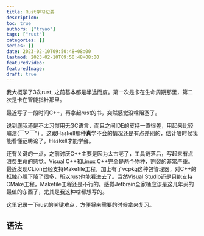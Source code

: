 ```yaml
---
title: Rust学习纪要
description:
toc: true
authors: ["tryao"]
tags: ["rust"]
categories: []
series: []
date: 2023-02-10T09:50:48+08:00
lastmod: 2023-02-10T09:50:48+08:00
featuredVideo:
featuredImage:
draft: true
---
```


我大概学了3次rust, 之前基本都是半途而废。第一次是卡在生命周期那里，第二次是卡在智能指针那里。

最近写了一段时间C++，再拿起rust的书，突然感觉没啥阻塞了。

说到底我还是不太习惯用无GC语言，而且之间IDE的支持一直很差，用起来比较崩溃(￣▽￣") 。这跟Haskell那种**真**学不会的情况还是有点差别的，估计啥时候我能看懂范畴论了，Haskell才能学会。

还有关键的一点，之前讨厌C++主要是因为太古老了，工具链落后，写起来有点浪费生命的感觉。Visual C++和Linux C++完全是两个物种，割裂的非常严重。最近发现CLion已经支持Makefile工程，加上有了vcpkg这种包管理器，对C++的抵触心理下降了很多，所以rust也能看进去了。当然Visual Studio还是只能支持CMake工程，Makefile工程还是不行的。感觉Jetbrain全家桶应该是这几年买的最值的东西了，尤其是我这种啥都想写的。

这里记录一下rust的关键难点，方便将来需要的时候拿来复习。

## 语法

